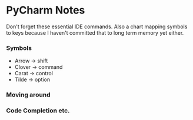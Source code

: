 # PyCharm Notes

Don't forget these essential IDE commands. Also a chart mapping symbols to keys because I haven't committed that to long term memory yet either.

### Symbols

* Arrow -> shift
* Clover -> command
* Carat -> control
* Tilde -> option

### Moving around

### Code Completion etc.

